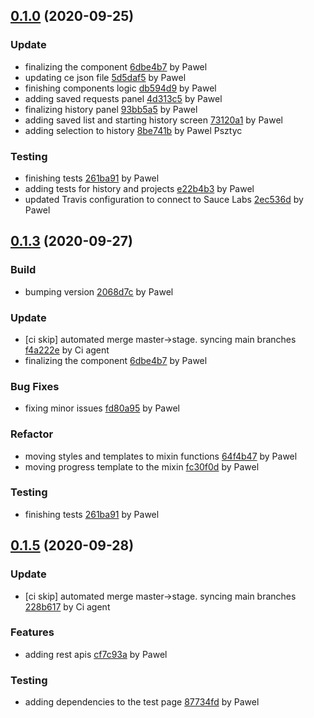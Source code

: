 <a name="0.1.0"></a>
## [0.1.0](https://github.com/advanced-rest-client/requests-list/compare/0.0.1...0.1.0) (2020-09-25)

### Update

* finalizing the component [6dbe4b7](https://github.com/advanced-rest-client/requests-list/commit/6dbe4b74b68cf2d258cc38a825253f4cb99883d8) by Pawel
* updating ce json file [5d5daf5](https://github.com/advanced-rest-client/requests-list/commit/5d5daf59594e790c748d091df2c54cf6cc29ca87) by Pawel
* finishing components logic [db594d9](https://github.com/advanced-rest-client/requests-list/commit/db594d976a6388c6cbd0562f127eb715f3d5fcbc) by Pawel
* adding saved requests panel [4d313c5](https://github.com/advanced-rest-client/requests-list/commit/4d313c586d96b8c633a5be12e6e1dcc9c398183d) by Pawel
* finalizing history panel [93bb5a5](https://github.com/advanced-rest-client/requests-list/commit/93bb5a57f19da12abcad5a11991f5f3685164de7) by Pawel
* adding saved list and starting history screen [73120a1](https://github.com/advanced-rest-client/requests-list/commit/73120a17a3851cac327bb99669b446d092deee0d) by Pawel
* adding selection to history [8be741b](https://github.com/advanced-rest-client/requests-list/commit/8be741b430f191be6359047916571a50fe87641f) by Pawel Psztyc


### Testing

* finishing tests [261ba91](https://github.com/advanced-rest-client/requests-list/commit/261ba91b56e473adbf0ba815ae46e460fe36e3d9) by Pawel
* adding tests for history and projects [e22b4b3](https://github.com/advanced-rest-client/requests-list/commit/e22b4b3b4caf754015b880ce53a5da34cdf42bd8) by Pawel
* updated Travis configuration to connect to Sauce Labs [2ec536d](https://github.com/advanced-rest-client/requests-list/commit/2ec536d878e494fbfd3d47d24fc29e7e17ab5c7f) by Pawel


<a name="0.1.3"></a>
## [0.1.3](https://github.com/advanced-rest-client/requests-list/compare/0.0.2...0.1.3) (2020-09-27)

### Build

* bumping version [2068d7c](https://github.com/advanced-rest-client/requests-list/commit/2068d7ce72f96d356a896716551430c925bd7f23) by Pawel


### Update

* [ci skip] automated merge master->stage. syncing main branches [f4a222e](https://github.com/advanced-rest-client/requests-list/commit/f4a222e0822fa6cda30ec7bc2a1e291886f0dde9) by Ci agent
* finalizing the component [6dbe4b7](https://github.com/advanced-rest-client/requests-list/commit/6dbe4b74b68cf2d258cc38a825253f4cb99883d8) by Pawel


### Bug Fixes

* fixing minor issues [fd80a95](https://github.com/advanced-rest-client/requests-list/commit/fd80a950c55c42803432ca70fed7c75ed9dfa8e1) by Pawel


### Refactor

* moving styles and templates to mixin functions [64f4b47](https://github.com/advanced-rest-client/requests-list/commit/64f4b47c8fd303edfcb2b34f2079c43187d789a3) by Pawel
* moving progress template to the mixin [fc30f0d](https://github.com/advanced-rest-client/requests-list/commit/fc30f0d734fdf76d893e29d78ece3a146a53703e) by Pawel


### Testing

* finishing tests [261ba91](https://github.com/advanced-rest-client/requests-list/commit/261ba91b56e473adbf0ba815ae46e460fe36e3d9) by Pawel


<a name="0.1.5"></a>
## [0.1.5](https://github.com/advanced-rest-client/requests-list/compare/0.1.3...0.1.5) (2020-09-28)

### Update

* [ci skip] automated merge master->stage. syncing main branches [228b617](https://github.com/advanced-rest-client/requests-list/commit/228b6171e9c337d92d8563efe7ff9150ae0d9b70) by Ci agent


### Features

* adding rest apis [cf7c93a](https://github.com/advanced-rest-client/requests-list/commit/cf7c93af369616a3675aea39869b59509e7263d7) by Pawel


### Testing

* adding dependencies to the test page [87734fd](https://github.com/advanced-rest-client/requests-list/commit/87734fd69dc963fdd843830f975c305fc2356c63) by Pawel


